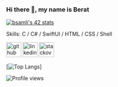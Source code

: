 ### Hi there 👋, my name is Berat

<a href="https://github.com/JaeSeoKim/badge42"><img src="https://badge42.vercel.app/api/v2/cli1giwsl003508kza7pbi9le/stats?cursusId=21&coalitionId=197" alt="bsamli's 42 stats" /></a>

Skills: C / C# / SwiftUI / HTML / CSS / Shell

[<img src='https://cdn.jsdelivr.net/npm/simple-icons@3.0.1/icons/github.svg' alt='github' height='40'>](https://github.com/bertt6)  [<img src='https://cdn.jsdelivr.net/npm/simple-icons@3.0.1/icons/linkedin.svg' alt='linkedin' height='40'>](https://www.linkedin.com/in/berat-şamlı-a6233123a/)  [<img src='https://cdn.jsdelivr.net/npm/simple-icons@3.0.1/icons/stackoverflow.svg' alt='stackoverflow' height='40'>](https://stackoverflow.com/users/20308009)  

[![Top Langs](https://github-readme-stats.vercel.app/api/top-langs/?username=bsamli)]

![Profile views](https://gpvc.arturio.dev/bertt6)  
